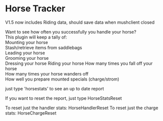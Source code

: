 # Horse Tracker

V1.5 now includes Riding data, should save data when mushclient closed

Want to see how often you successfully you handle your horse?  
This plugin will keep a tally of:  
Mounting your horse  
Stash/retrieve items from saddlebags  
Leading your horse  
Grooming your horse  
Dressing your horse
Riding your horse
How many times you fall off your horse  
How many times your horse wanders off  
How well you prepare mounted specials (charge/strom)  

just type 'horsestats' to see an up to date report  

If you want to reset the report, just type HorseStatsReset

To reset just the handler stats: HorseHandlerReset
To reset just the charge stats: HorseChargeReset
